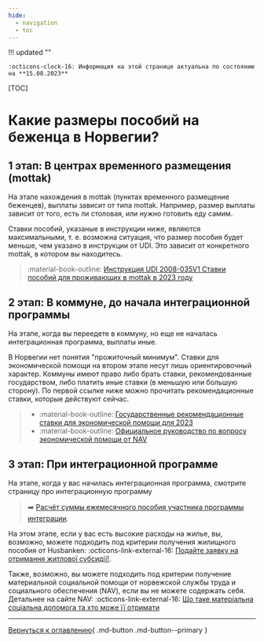 ```yaml
---
hide:
  - navigation
  - toc
---
```

!!! updated ""

    :octicons-clock-16: Информация на этой странице актуальна по состоянию на **15.08.2023**

[TOC]

# Какие размеры пособий на беженца в Норвегии?
## 1 этап: В центрах временного размещения (mottak)
На этапе нахождения в mottak (пунктах временного размещение беженцев), выплаты зависит от типа mottak. Например, размер выплаты зависит от того, есть ли столовая, или нужно готовить еду самим. 

Ставки пособий, указаные в инструкции ниже, являются максимальными, т. е. возможна ситуация, что размер пособия будет меньше, чем указано в инструкции от UDI. Это зависит от конкретного mottak, в котором вы находитесь. 

> :material-book-outline: [Инструкция UDI 2008-035V1 Ставки пособий для проживающих в mottak в 2023 году](https://www.udiregelverk.no/rettskilder/udi-retningslinjer/udi-2008-035/udi-2008-035v1/)

## 2 этап: В коммуне, **до** начала интеграционной программы

На этапе, когда вы переедете в коммуну, но еще не началась интеграционная программа, выплаты иные. 

В Норвегии нет понятия "прожиточный минимум". Ставки для экономической помощи на втором этапе несут лишь ориентировочный характер. Коммуны имеют право либо брать ставки, рекомендованные государством, либо платить иные ставки (в меньшую или большую сторону). По первой ссылке ниже можно прочитать рекомендационные ставки, которые действуют сейчас. 

> - :material-book-outline: [Государственные рекомендационные ставки для экономической помощи для 2023](https://www.regjeringen.no/no/dokumenter/rundskriv-a-22023-statlege-rettleiande-retningslinjer-for-okonomisk-stonad-for-2023/id2986270/)
> - :material-book-outline: [Официальное руководство по вопросу экономической помощи от NAV](https://www.statsforvalteren.no/siteassets/fm-agder/bilder-agder/helse-omsorg-og-sosialtjenester-bilder/sosiale-tjenester/ny-veileder-om-okonomisk-stonad-etter-sosialtjenesteloven.pdf)

## 3 этап: При интеграционной программе
На этапе, когда у вас начилась интеграционная программа, смотрите cтраницу про интеграционную программу

> :arrow_right: [Расчёт суммы ежемесячного пособия участника программы интеграции](introduction-programme.md/#3).

На этом этапе, если у вас есть высокие расходы на жилье, вы, возможно, можете подходить под критерии получения жилищного пособия от Husbanken: :octicons-link-external-16: [Подайте заявку на отримання житлової субсидії!](https://nedlasting.husbanken.no/Filer/9e5u.pdf). 

Также, возможно, вы можете подходить под критерии получение материальной социальной помощи от норвежской службы труда и социального обеспечения (NAV), если вы не можете содержать себя. Детальнее на сайте NAV: :octicons-link-external-16: [Що таке матеріальна соціальна допомога та хто може її отримати](https://www.nav.no/ukraina/uk#socialnadopomoga)

---

[Вернуться к оглавлению](index.md){ .md-button .md-button--primary }

